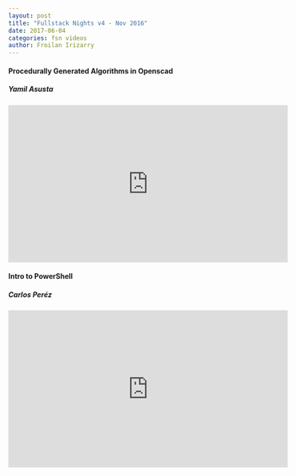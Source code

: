 ```yaml
---
layout: post
title: "Fullstack Nights v4 - Nov 2016"
date: 2017-06-04
categories: fsn videos
author: Froilan Irizarry
---
```


<div class="row top-bottom-buffer">
  <div class="col-lg-12 text-center">
    <h4>Procedurally Generated Algorithms in Openscad</h4>
    <h5>Yamil Asusta</h5>
    <iframe width="560" height="315" src="https://www.youtube.com/watch?v=SAwWM894y0Y" frameborder="0" allowfullscreen></iframe>
  </div>
</div>
<div class="row top-bottom-buffer">
  <div class="col-lg-12 text-center">
    <h4>Intro to PowerShell</h4>
    <h5>Carlos Peréz</h5>
    <iframe width="560" height="315" src="https://www.youtube.com/watch?v=nX_LwmR64x8" frameborder="0" allowfullscreen></iframe>
  </div>
</div>
